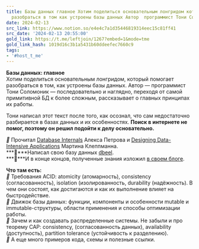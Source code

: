 ```yaml
---
title: Базы данных главное Хотим поделиться основательным лонгридом который помогает
  разобраться в том как устроены базы данных Автор  программист Тони Солом
date: 2024-02-13
src_link: https://www.notion.so/e4e4c7a1d35446819314eec15c81ff41
src_date: '2024-02-13 20:55:00'
gold_link: https://t.me/leftjoin/1267?embed=1&mode=tme
gold_link_hash: 1019d16c3b1a5431b60ddeefec7660c9
tags:
- '#host_t_me'
---
```


**Базы данных: главное**  
Хотим поделиться основательным лонгридом, который помогает разобраться в том, как устроены базы данных. Автор — программист Тони Соломоник — последовательно и наглядно, переходя от самой примитивной БД к более сложным, рассказывает о главных принципах их работы.  
  
Тони написал этот текст после того, как осознал, что сам недостаточно разбирается в базах данных и их особенностях. **Поиск в интернете не помог, поэтому он решил подойти к делу основательно.**  
  
***🔵*** Прочитал [Database Internals](https://www.databass.dev/) Алекса Петрова и [Designing Data-Intensive Applications](https://github.com/ms2ag16/Books/blob/master/Designing%20Data-Intensive%20Applications%20-%20Martin%20Kleppmann.pdf) Мартина Клеппманна.  
***🔵***Написал свою базу данных [dbeel](https://github.com/tontinton/dbeel).  
***🔵***И в конце концов, полученные знания изложил [в своем блоге](https://tontinton.com/posts/database-fundementals/).  
  
**Что там есть:**  
***💬*** Требования ACID: atomicity (атомарность), consistency (согласованность), isolation (изолированность, durability (надёжность). В чем они состоят, как достигаются и как их выполнение влияет на быстродействие.  
***💬*** Движок базы данных: функции, компоненты и особенности mutable и immutable-структуры, области применения и способы оптимизации работы.  
***💬*** Зачем и как создавать распределенные системы. Не забыли и про теорему CAP: consistency, (согласованность данных), availability (доступность), partition tolerance (устойчивость к разделению).  
***💬*** А еще много примеров кода, схемы и полезные ссылки.